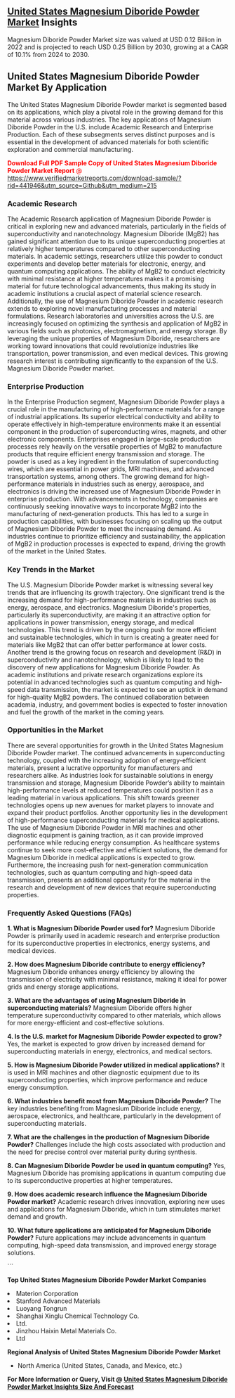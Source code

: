 <h2><a href="https://www.verifiedmarketreports.com/download-sample/?rid=441946&amp;utm_source=Github&amp;utm_medium=215" target="_blank">United States Magnesium Diboride Powder Market</a> Insights</h2><p>Magnesium Diboride Powder Market size was valued at USD 0.12 Billion in 2022 and is projected to reach USD 0.25 Billion by 2030, growing at a CAGR of 10.1% from 2024 to 2030.</p><p> <h2>United States Magnesium Diboride Powder Market By Application</h2> The United States Magnesium Diboride Powder market is segmented based on its applications, which play a pivotal role in the growing demand for this material across various industries. The key applications of Magnesium Diboride Powder in the U.S. include Academic Research and Enterprise Production. Each of these subsegments serves distinct purposes and is essential in the development of advanced materials for both scientific exploration and commercial manufacturing. <p><span class=""><span style="color: #ff0000;"><strong>Download Full PDF Sample Copy of United States Magnesium Diboride Powder Market Report</strong> @ </span><a href="https://www.verifiedmarketreports.com/download-sample/?rid=441946&amp;utm_source=Github&amp;utm_medium=215" target="_blank">https://www.verifiedmarketreports.com/download-sample/?rid=441946&amp;utm_source=Github&amp;utm_medium=215</a></span></p> <h3>Academic Research</h3> The Academic Research application of Magnesium Diboride Powder is critical in exploring new and advanced materials, particularly in the fields of superconductivity and nanotechnology. Magnesium Diboride (MgB2) has gained significant attention due to its unique superconducting properties at relatively higher temperatures compared to other superconducting materials. In academic settings, researchers utilize this powder to conduct experiments and develop better materials for electronic, energy, and quantum computing applications. The ability of MgB2 to conduct electricity with minimal resistance at higher temperatures makes it a promising material for future technological advancements, thus making its study in academic institutions a crucial aspect of material science research. Additionally, the use of Magnesium Diboride Powder in academic research extends to exploring novel manufacturing processes and material formulations. Research laboratories and universities across the U.S. are increasingly focused on optimizing the synthesis and application of MgB2 in various fields such as photonics, electromagnetism, and energy storage. By leveraging the unique properties of Magnesium Diboride, researchers are working toward innovations that could revolutionize industries like transportation, power transmission, and even medical devices. This growing research interest is contributing significantly to the expansion of the U.S. Magnesium Diboride Powder market. <h3>Enterprise Production</h3> In the Enterprise Production segment, Magnesium Diboride Powder plays a crucial role in the manufacturing of high-performance materials for a range of industrial applications. Its superior electrical conductivity and ability to operate effectively in high-temperature environments make it an essential component in the production of superconducting wires, magnets, and other electronic components. Enterprises engaged in large-scale production processes rely heavily on the versatile properties of MgB2 to manufacture products that require efficient energy transmission and storage. The powder is used as a key ingredient in the formulation of superconducting wires, which are essential in power grids, MRI machines, and advanced transportation systems, among others. The growing demand for high-performance materials in industries such as energy, aerospace, and electronics is driving the increased use of Magnesium Diboride Powder in enterprise production. With advancements in technology, companies are continuously seeking innovative ways to incorporate MgB2 into the manufacturing of next-generation products. This has led to a surge in production capabilities, with businesses focusing on scaling up the output of Magnesium Diboride Powder to meet the increasing demand. As industries continue to prioritize efficiency and sustainability, the application of MgB2 in production processes is expected to expand, driving the growth of the market in the United States. <h3>Key Trends in the Market</h3> The U.S. Magnesium Diboride Powder market is witnessing several key trends that are influencing its growth trajectory. One significant trend is the increasing demand for high-performance materials in industries such as energy, aerospace, and electronics. Magnesium Diboride's properties, particularly its superconductivity, are making it an attractive option for applications in power transmission, energy storage, and medical technologies. This trend is driven by the ongoing push for more efficient and sustainable technologies, which in turn is creating a greater need for materials like MgB2 that can offer better performance at lower costs. Another trend is the growing focus on research and development (R&D) in superconductivity and nanotechnology, which is likely to lead to the discovery of new applications for Magnesium Diboride Powder. As academic institutions and private research organizations explore its potential in advanced technologies such as quantum computing and high-speed data transmission, the market is expected to see an uptick in demand for high-quality MgB2 powders. The continued collaboration between academia, industry, and government bodies is expected to foster innovation and fuel the growth of the market in the coming years. <h3>Opportunities in the Market</h3> There are several opportunities for growth in the United States Magnesium Diboride Powder market. The continued advancements in superconducting technology, coupled with the increasing adoption of energy-efficient materials, present a lucrative opportunity for manufacturers and researchers alike. As industries look for sustainable solutions in energy transmission and storage, Magnesium Diboride Powder’s ability to maintain high-performance levels at reduced temperatures could position it as a leading material in various applications. This shift towards greener technologies opens up new avenues for market players to innovate and expand their product portfolios. Another opportunity lies in the development of high-performance superconducting materials for medical applications. The use of Magnesium Diboride Powder in MRI machines and other diagnostic equipment is gaining traction, as it can provide improved performance while reducing energy consumption. As healthcare systems continue to seek more cost-effective and efficient solutions, the demand for Magnesium Diboride in medical applications is expected to grow. Furthermore, the increasing push for next-generation communication technologies, such as quantum computing and high-speed data transmission, presents an additional opportunity for the material in the research and development of new devices that require superconducting properties. <h3>Frequently Asked Questions (FAQs)</h3> <p><strong>1. What is Magnesium Diboride Powder used for?</strong> Magnesium Diboride Powder is primarily used in academic research and enterprise production for its superconductive properties in electronics, energy systems, and medical devices.</p> <p><strong>2. How does Magnesium Diboride contribute to energy efficiency?</strong> Magnesium Diboride enhances energy efficiency by allowing the transmission of electricity with minimal resistance, making it ideal for power grids and energy storage applications.</p> <p><strong>3. What are the advantages of using Magnesium Diboride in superconducting materials?</strong> Magnesium Diboride offers higher temperature superconductivity compared to other materials, which allows for more energy-efficient and cost-effective solutions.</p> <p><strong>4. Is the U.S. market for Magnesium Diboride Powder expected to grow?</strong> Yes, the market is expected to grow driven by increased demand for superconducting materials in energy, electronics, and medical sectors.</p> <p><strong>5. How is Magnesium Diboride Powder utilized in medical applications?</strong> It is used in MRI machines and other diagnostic equipment due to its superconducting properties, which improve performance and reduce energy consumption.</p> <p><strong>6. What industries benefit most from Magnesium Diboride Powder?</strong> The key industries benefiting from Magnesium Diboride include energy, aerospace, electronics, and healthcare, particularly in the development of superconducting materials.</p> <p><strong>7. What are the challenges in the production of Magnesium Diboride Powder?</strong> Challenges include the high costs associated with production and the need for precise control over material purity during synthesis.</p> <p><strong>8. Can Magnesium Diboride Powder be used in quantum computing?</strong> Yes, Magnesium Diboride has promising applications in quantum computing due to its superconductive properties at higher temperatures.</p> <p><strong>9. How does academic research influence the Magnesium Diboride Powder market?</strong> Academic research drives innovation, exploring new uses and applications for Magnesium Diboride, which in turn stimulates market demand and growth.</p> <p><strong>10. What future applications are anticipated for Magnesium Diboride Powder?</strong> Future applications may include advancements in quantum computing, high-speed data transmission, and improved energy storage solutions.</p> ```</p><p><strong>Top United States Magnesium Diboride Powder Market Companies</strong></p><div data-test-id=""><p><li>Materion Corporation</li><li> Stanford Advanced Materials</li><li> Luoyang Tongrun</li><li> Shanghai Xinglu Chemical Technology Co.</li><li> Ltd.</li><li> Jinzhou Haixin Metal Materials Co.</li><li>Ltd</li></p><div><strong>Regional Analysis of&nbsp;United States Magnesium Diboride Powder Market</strong></div><ul><li dir="ltr"><p dir="ltr">North America&nbsp;(United States, Canada, and Mexico, etc.)</p></li></ul><p><strong>For More Information or Query, Visit @&nbsp;</strong><strong><a href="https://www.verifiedmarketreports.com/product/magnesium-diboride-powder-market/?utm_source=Github&amp;utm_medium=215" target="_blank">United States Magnesium Diboride Powder Market Insights Size And Forecast</a></strong></p></div>

